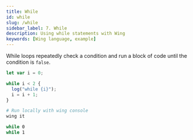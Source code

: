 ```yaml
---
title: While
id: while
slug: /while
sidebar_label: 7. While
description: Using while statements with Wing
keywords: [Wing language, example]
---
```


While loops repeatedly check a condition and run a block of code until the condition is `false`.

```js playground title="main.w"
let var i = 0;

while i < 2 {
  log("while {i}");
  i = i + 1;
}
```

```bash title="Wing console output"
# Run locally with wing console
wing it

while 0
while 1
```